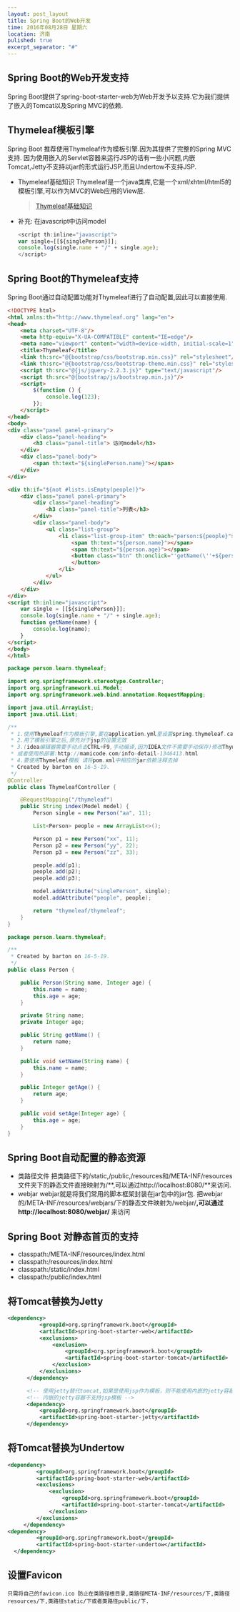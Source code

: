 ```yaml
---
layout: post_layout
title: Spring Boot的Web开发
time: 2016年08月28日 星期六
location: 济南
pulished: true
excerpt_separator: "#"
---
```


## Spring Boot的Web开发支持
  Spring Boot提供了spring-boot-starter-web为Web开发予以支持.它为我们提供了嵌入的Tomcat以及Spring MVC的依赖.

## Thymeleaf模板引擎

  Spring Boot 推荐使用Thymeleaf作为模板引擎.因为其提供了完整的Spring MVC支持.
  因为使用嵌入的Servlet容器来运行JSP的话有一些小问题,内嵌Tomcat,Jetty不支持以jar的形式运行JSP,而且Undertow不支持JSP.

* Thymeleaf基础知识
  Thymeleaf是一个java类库,它是一个xml/xhtml/html5的模板引擎,可以作为MVC的Web应用的View层.

  > [Thymeleaf基础知识](http://www.cnblogs.com/dreamfree/p/4158557.html?utm_source=tuicool)
* 补充:
  在javascript中访问model

  ```javascript
  <script th:inline="javascript">
  var single=[[${singlePerson}]];
  console.log(single.name + "/" + single.age);
  </script>
  ```

## Spring Boot的Thymeleaf支持
  Spring Boot通过自动配置功能对Thymeleaf进行了自动配置,因此可以直接使用.

```html
<!DOCTYPE html>
<html xmlns:th="http://www.thymeleaf.org" lang="en">
<head>
    <meta charset="UTF-8"/>
    <meta http-equiv="X-UA-COMPATIBLE" content="IE=edge"/>
    <meta name="viewport" content="width=device-width, initial-scale=1"/>
    <title>Thymeleaf</title>
    <link th:src="@{bootstrap/css/bootstrap.min.css}" rel="stylesheet"/>
    <link th:src="@{bootstrap/css/bootstrap-theme.min.css}" rel="stylesheet"/>
    <script th:src="@{js/jquery-2.2.3.js}" type="text/javascript"/>
    <script th:src="@{bootstrap/js/bootstrap.min.js}"/>
    <script>
        $(function () {
            console.log(123);
        });
    </script>
</head>
<body>
<div class="panel panel-primary">
    <div class="panel-heading">
        <h3 class="panel-title"> 访问model</h3>
    </div>
    <div class="panel-body">
        <span th:text="${singlePerson.name}"></span>
    </div>
</div>

<div th:if="${not #lists.isEmpty(people)}">
    <div class="panel panel-primary">
        <div class="panel-heading">
            <h3 class="panel-title">列表</h3>
        </div>
        <div class="panel-body">
            <ul class="list-group">
                <li class="list-group-item" th:each="person:${people}">
                    <span th:text="${person.name}"></span>
                    <span th:text="${person.age}"></span>
                    <button class="btn" th:onclick="'getName(\''+${person.name}+'\');'">获得名字
                    </button>
                </li>
            </ul>
        </div>
    </div>
</div>
<script th:inline="javascript">
    var single = [[${singlePerson}]];
    console.log(single.name + "/" + single.age);
    function getName(name) {
        console.log(name);
    }
</script>
</body>
</html>
```

```java
package person.learn.thymeleaf;

import org.springframework.stereotype.Controller;
import org.springframework.ui.Model;
import org.springframework.web.bind.annotation.RequestMapping;

import java.util.ArrayList;
import java.util.List;

/**
 * 1.使用Thymeleaf作为模板引擎,要在application.yml里设置spring.thymeleaf.caching设置为false
 * 2.用了模板引擎之后,原先对于jsp的设置无效
 * 3.(idea编辑器需要手动点击CTRL+F9,手动编译,因为IDEA文件不需要手动保存)修改Thymeleaf模板的内容后,要不重启项目就生效的话,需要make一下,
 * 或者使用热部署:http://mamicode.com/info-detail-1346413.html
 * 4.要使用Thymeleaf模板 请将pom.xml中相应的jar依赖注释去掉
 * Created by barton on 16-5-19.
 */
@Controller
public class ThymeleafController {

    @RequestMapping("/thymeleaf")
    public String index(Model model) {
        Person single = new Person("aa", 11);

        List<Person> people = new ArrayList<>();

        Person p1 = new Person("xx", 11);
        Person p2 = new Person("yy", 22);
        Person p3 = new Person("zz", 33);

        people.add(p1);
        people.add(p2);
        people.add(p3);

        model.addAttribute("singlePerson", single);
        model.addAttribute("people", people);

        return "thymeleaf/thymeleaf";
    }
}

```

```java
package person.learn.thymeleaf;

/**
 * Created by barton on 16-5-19.
 */
public class Person {

    public Person(String name, Integer age) {
        this.name = name;
        this.age = age;
    }

    private String name;
    private Integer age;

    public String getName() {
        return name;
    }

    public void setName(String name) {
        this.name = name;
    }

    public Integer getAge() {
        return age;
    }

    public void setAge(Integer age) {
        this.age = age;
    }
}

```

## Spring Boot自动配置的静态资源

* 类路径文件
  把类路径下的/static,/public,/resources和/META-INF/resources文件夹下的静态文件直接映射为/**,可以通过http://localhost:8080/**来访问.
* webjar
  webjar就是将我们常用的脚本框架封装在jar包中的jar包.
  把webjar的/META-INF/resources/webjars/下的静态文件映射为/webjar/**,可以通过http://localhost:8080/webjar/** 来访问

## Spring Boot 对静态首页的支持

* classpath:/META-INF/resources/index.html
* classpath:/resources/index.html
* classpath:/static/index.html
* classpath:/public/index.html

## 将Tomcat替换为Jetty

```xml
<dependency>
          <groupId>org.springframework.boot</groupId>
          <artifactId>spring-boot-starter-web</artifactId>
          <exclusions>
              <exclusion>
                  <groupId>org.springframework.boot</groupId>
                  <artifactId>spring-boot-starter-tomcat</artifactId>
              </exclusion>
          </exclusions>
      </dependency>

      <!-- 使用jetty替代tomcat,如果是使用jsp作为模板，则不能使用内嵌的jetty容器。 -->
      <!-- 内嵌的jetty容器不支持jsp模板 -->
      <dependency>
          <groupId>org.springframework.boot</groupId>
          <artifactId>spring-boot-starter-jetty</artifactId>
      </dependency>
```

## 将Tomcat替换为Undertow

```xml
<dependency>
         <groupId>org.springframework.boot</groupId>
         <artifactId>spring-boot-starter-web</artifactId>
         <exclusions>
             <exclusion>
                 <groupId>org.springframework.boot</groupId>
                 <artifactId>spring-boot-starter-tomcat</artifactId>
             </exclusion>
         </exclusions>
     </dependency>
<dependency>
         <groupId>org.springframework.boot</groupId>
         <artifactId>spring-boot-starter-undertow</artifactId>
  </dependency>
```
## 设置Favicon
	只需将自己的favicon.ico 防止在类路径根目录,类路径META-INF/resources/下,类路径resources/下,类路径static/下或者类路径public/下.



